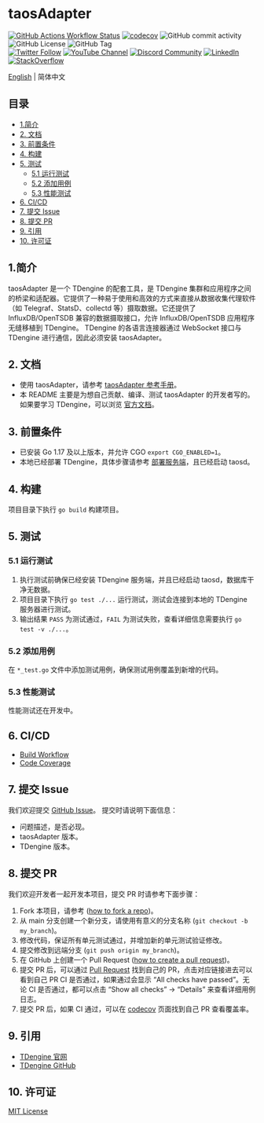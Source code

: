 <!-- omit in toc -->

# taosAdapter

<!-- omit in toc -->
[![GitHub Actions Workflow Status](https://img.shields.io/github/actions/workflow/status/taosdata/taosadapter/build.yml)](https://github.com/taosdata/taosadapter/actions/workflows/build.yml)
[![codecov](https://codecov.io/gh/taosdata/taosadapter/graph/badge.svg?token=WCN19U180U)](https://codecov.io/gh/taosdata/taosadapter)
![GitHub commit activity](https://img.shields.io/github/commit-activity/m/taosdata/taosadapter)
![GitHub License](https://img.shields.io/github/license/taosdata/taosadapter)
![GitHub Tag](https://img.shields.io/github/v/tag/taosdata/taosadapter?label=latest)
<br />
[![Twitter Follow](https://img.shields.io/twitter/follow/tdenginedb?label=TDengine&style=social)](https://twitter.com/tdenginedb)
[![YouTube Channel](https://img.shields.io/badge/Subscribe_@tdengine--white?logo=youtube&style=social)](https://www.youtube.com/@tdengine)
[![Discord Community](https://img.shields.io/badge/Join_Discord--white?logo=discord&style=social)](https://discord.com/invite/VZdSuUg4pS)
[![LinkedIn](https://img.shields.io/badge/Follow_LinkedIn--white?logo=linkedin&style=social)](https://www.linkedin.com/company/tdengine)
[![StackOverflow](https://img.shields.io/badge/Ask_StackOverflow--white?logo=stackoverflow&style=social&logoColor=orange)](https://stackoverflow.com/questions/tagged/tdengine)

[English](README.md) | 简体中文

<!-- omit in toc -->

## 目录

<!-- omit in toc -->

- [1.简介](#1简介)
- [2. 文档](#2-文档)
- [3. 前置条件](#3-前置条件)
- [4. 构建](#4-构建)
- [5. 测试](#5-测试)
    - [5.1 运行测试](#51-运行测试)
    - [5.2 添加用例](#52-添加用例)
    - [5.3 性能测试](#53-性能测试)
- [6. CI/CD](#6-cicd)
- [7. 提交 Issue](#7-提交-issue)
- [8. 提交 PR](#8-提交-pr)
- [9. 引用](#9-引用)
- [10. 许可证](#10-许可证)

## 1.简介

taosAdapter 是一个 TDengine 的配套工具，是 TDengine 集群和应用程序之间的桥梁和适配器。它提供了一种易于使用和高效的方式来直接从数据收集代理软件（如
Telegraf、StatsD、collectd 等）摄取数据。它还提供了 InfluxDB/OpenTSDB 兼容的数据摄取接口，允许 InfluxDB/OpenTSDB 应用程序无缝移植到
TDengine。 TDengine 的各语言连接器通过 WebSocket 接口与 TDengine 进行通信，因此必须安装 taosAdapter。

## 2. 文档

- 使用 taosAdapter，请参考 [taosAdapter 参考手册](https://docs.taosdata.com/reference/components/taosadapter/)。
- 本 README 主要是为想自己贡献、编译、测试 taosAdapter 的开发者写的。如果要学习
  TDengine，可以浏览 [官方文档](https://docs.taosdata.com/)。

## 3. 前置条件

- 已安装 Go 1.17 及以上版本，并允许 CGO `export CGO_ENABLED=1`。
- 本地已经部署 TDengine，具体步骤请参考 [部署服务端](https://docs.taosdata.com/get-started/package/)，且已经启动 taosd。

## 4. 构建

项目目录下执行 `go build` 构建项目。

## 5. 测试

### 5.1 运行测试

1. 执行测试前确保已经安装 TDengine 服务端，并且已经启动 taosd，数据库干净无数据。
2. 项目目录下执行 `go test ./...` 运行测试，测试会连接到本地的 TDengine 服务器进行测试。
3. 输出结果 `PASS` 为测试通过，`FAIL` 为测试失败，查看详细信息需要执行 `go test -v ./...`。

### 5.2 添加用例

在 `*_test.go` 文件中添加测试用例，确保测试用例覆盖到新增的代码。

### 5.3 性能测试

性能测试还在开发中。

## 6. CI/CD

- [Build Workflow](https://github.com/taosdata/taosadapter/actions/workflows/build.yml)
- [Code Coverage](https://app.codecov.io/gh/taosdata/taosadapter)

## 7. 提交 Issue

我们欢迎提交 [GitHub Issue](https://github.com/taosdata/taosadapter/issues/new?template=Blank+issue)。 提交时请说明下面信息：

- 问题描述，是否必现。
- taosAdapter 版本。
- TDengine 版本。

## 8. 提交 PR

我们欢迎开发者一起开发本项目，提交 PR 时请参考下面步骤：

1. Fork 本项目，请参考 ([how to fork a repo](https://docs.github.com/en/get-started/quickstart/fork-a-repo))。
2. 从 main 分支创建一个新分支，请使用有意义的分支名称 (`git checkout -b my_branch`)。
3. 修改代码，保证所有单元测试通过，并增加新的单元测试验证修改。
4. 提交修改到远端分支 (`git push origin my_branch`)。
5. 在 GitHub 上创建一个 Pull
   Request ([how to create a pull request](https://docs.github.com/en/pull-requests/collaborating-with-pull-requests/proposing-changes-to-your-work-with-pull-requests/creating-a-pull-request))。
6. 提交 PR 后，可以通过 [Pull Request](https://github.com/taosdata/taosadapter/pulls) 找到自己的 PR，点击对应链接进去可以看到自己
   PR CI 是否通过，如果通过会显示 “All checks have passed”。无论 CI 是否通过，都可以点击 “Show all checks” -> “Details”
   来查看详细用例日志。
7. 提交 PR 后，如果 CI 通过，可以在 [codecov](https://app.codecov.io/gh/taosdata/taosadapter/pulls) 页面找到自己 PR 查看覆盖率。

## 9. 引用

- [TDengine 官网](https://www.taosdata.com/)
- [TDengine GitHub](https://github.com/taosdata/TDengine)

## 10. 许可证

[MIT License](./LICENSE)
